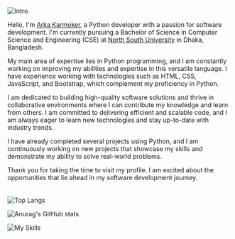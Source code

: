 <!---
ArkaKarmoker/ArkaKarmoker is a ✨ special ✨ repository because its `README.md` (this file) appears on your GitHub profile.
You can click the Preview link to take a look at your changes.
--->
<!-- ![Into](https://user-images.githubusercontent.com/91338507/190421115-e71f143f-32af-4734-83e4-1d4c9f8a7b49.png) -->
![Intro](https://user-images.githubusercontent.com/91338507/211417231-6819ffe9-ffbe-432b-8472-81cd7621d2d2.png)

Hello, I'm [Arka Karmoker](https://www.instagram.com/arka_karmoker/), a Python developer with a passion for software development. I'm currently pursuing a Bachelor of Science in Computer Science and Engineering (CSE) at [North South University](http://www.northsouth.edu/) in Dhaka, Bangladesh. 

My main area of expertise lies in Python programming, and I am constantly working on improving my abilities and expertise in this versatile language. I have experience working with technologies such as HTML, CSS, JavaScript, and Bootstrap, which complement my proficiency in Python.

I am dedicated to building high-quality software solutions and thrive in collaborative environments where I can contribute my knowledge and learn from others. I am committed to delivering efficient and scalable code, and I am always eager to learn new technologies and stay up-to-date with industry trends.

I have already completed several projects using Python, and I am continuously working on new projects that showcase my skills and demonstrate my ability to solve real-world problems.

Thank you for taking the time to visit my profile. I am excited about the opportunities that lie ahead in my software development journey.
<br><br><br>
![Top Langs](https://github-readme-stats.vercel.app/api/top-langs/?username=ArkaKarmoker&layout=donut)
<!-- [![Top Langs](https://github-readme-stats.vercel.app/api/top-langs/?username=ArkaKarmoker&layout=donut)](https://github.com/anuraghazra/github-readme-stats) -->
<!-- [![Anurag's GitHub stats](https://github-readme-stats.vercel.app/api?username=ArkaKarmoker)](https://github.com/anuraghazra/github-readme-stats) -->
![Anurag's GitHub stats](https://github-readme-stats.vercel.app/api?username=ArkaKarmoker&rank_icon=github&theme=radical)

<!--- ![My Skills](https://skillicons.dev/icons?i=python,django,html,css,js,bootstrap,nodejs,mongodb,vscode,idea,java,mysql) --->

![My Skills](https://skillicons.dev/icons?i=python,django,html,css,js,bootstrap,vscode,idea,mysql,react)
